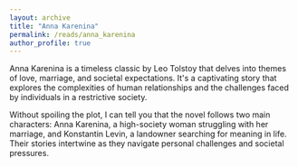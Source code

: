 ```yaml
---
layout: archive
title: "Anna Karenina"
permalink: /reads/anna_karenina
author_profile: true
---
```




Anna Karenina is a timeless classic by Leo Tolstoy that delves into themes of love, marriage, and societal expectations. It's a captivating story that explores the complexities of human relationships and the challenges faced by individuals in a restrictive society.

Without spoiling the plot, I can tell you that the novel follows two main characters: Anna Karenina, a high-society woman struggling with her marriage, and Konstantin Levin, a landowner searching for meaning in life. Their stories intertwine as they navigate personal challenges and societal pressures.